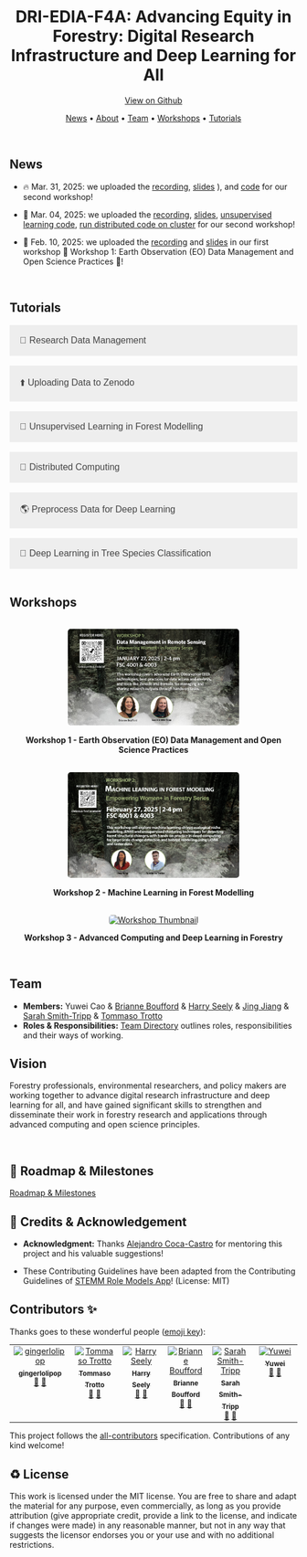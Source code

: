 <h1 style="text-align:center;">
  DRI-EDIA-F4A: Advancing Equity in Forestry: Digital Research Infrastructure and Deep Learning for All
</h1>

<p align="center">
<a href="https://github.com/yuwei-cao-git/DRI-EDIA-F4A">View on Github</a>
</p>

<p align="center">
  <a href="#news">News</a> •
  <a href="#vision">About</a> •
  <a href="#team">Team</a> •
  <a href="#workshops">Workshops</a> •
  <a href="#tutorials">Tutorials</a>
</p>

<br>

<div id="news"></div>

## News
-  🔥 Mar. 31, 2025: we uploaded the [recording](https://www.youtube.com/watch?v=2cCBOIj36oA&t=459s), [slides](https://doi.org/10.5281/zenodo.15116336) 
), and [code](https://yuwei-cao-git.github.io/DRI-EDIA-F4A/src/tree_species_classification/tree_species_classification.html) for our second workshop!

-  🎉 Mar. 04, 2025: we uploaded the [recording](https://youtu.be/ak4Y0czZn2w), [slides](./reports/workshops/workshop-2/README.md), [unsupervised learning code](https://yuwei-cao-git.github.io/DRI-EDIA-F4A/src/workshop2/python/html/unsupervised_learning.html), [run distributed code on cluster](https://yuwei-cao-git.github.io/DRI-EDIA-F4A/src/workshop2/python/html/distributed.html) for our second workshop!

-  🎉 Feb. 10, 2025: we uploaded the [recording](https://lnkd.in/dTnGpGDu) and [slides](https://doi.org/10.5281/zenodo.14624629) in our first workshop 🌟 Workshop 1: Earth Observation (EO) Data Management and Open Science Practices 🌟! 


<br>

<div id="tutorials"></div>

## Tutorials

<div style="text-align: left;">
  <a href="https://doi.org/10.5281/zenodo.14624629" style="text-decoration: none;">
    <button style="background-color: #eee; color: #444; padding: 18px; border: none; border-radius: 1px; cursor: pointer; width: 100%; text-align: left; outline: none; font-size: 16px;">
      📄 Research Data Management
    </button>
  </a>
  <br><br>

  <a href="https://yuwei-cao-git.github.io/DRI-EDIA-F4A/reports/workshops/workshop-1/UploadingZenodo.html" style="text-decoration: none;">
    <button style="background-color: #eee; color: #444; padding: 18px; border: none; border-radius: 1px; cursor: pointer; width: 100%; text-align: left; outline: none; font-size: 16px;">
      ⬆️ Uploading Data to Zenodo
    </button>
  </a>
  <br><br>

  <a href="https://yuwei-cao-git.github.io/DRI-EDIA-F4A/src/workshop2/python/html/unsupervised_learning.html" style="text-decoration: none;">
    <button style="background-color: #eee; color: #444; padding: 18px; border: none; border-radius: 1px; cursor: pointer; width: 100%; text-align: left; outline: none; font-size: 16px;">
      🤖 Unsupervised Learning in Forest Modelling
    </button>
  </a>
  <br><br>

  <a href="https://yuwei-cao-git.github.io/DRI-EDIA-F4A/src/workshop2/python/html/distributed.html" style="text-decoration: none;">
    <button style="background-color: #eee; color: #444; padding: 18px; border: none; border-radius: 1px; cursor: pointer; width: 100%; text-align: left; outline: none; font-size: 16px;">
      🔗 Distributed Computing
    </button>
  </a>
  <br><br>

  <a href="https://yuwei-cao-git.github.io/DRI-EDIA-F4A/src/tree_species_classification/preprocess_data.html" style="text-decoration: none;">
    <button style="background-color: #eee; color: #444; padding: 18px; border: none; border-radius: 1px; cursor: pointer; width: 100%; text-align: left; outline: none; font-size: 16px;">
      🌎 Preprocess Data for Deep Learning
    </button>
  </a>
  <br><br>
  <a href="https://yuwei-cao-git.github.io/DRI-EDIA-F4A/src/tree_species_classification/tree_species_classification.html" style="text-decoration: none;">
    <button style="background-color: #eee; color: #444; padding: 18px; border: none; border-radius: 1px; cursor: pointer; width: 100%; text-align: left; outline: none; font-size: 16px;">
      🌲 Deep Learning in Tree Species Classification
    </button>
  </a>
</div>

<br>

<div id="workshops"></div>

## Workshops
<br>

<div style="text-align: center;">
  <a href="https://youtu.be/QRvA-ZVUWdM&t=1s" target="_blank" title="Click to watch on YouTube">
    <img src="./reports/figures/workshop1_tv.jpg" alt="Workshop Thumbnail" style="width: 300px; height: auto; border-radius: 5px;">
  </a>
  <br>
  <p><strong>Workshop 1 - Earth Observation (EO) Data Management and Open Science Practices</strong></p>
</div>

<br>

<div style="text-align: center;">
  <a href="https://www.youtube.com/watch?v=ak4Y0czZn2w&t=5s" target="_blank" title="Click to watch on YouTube">
    <img src="./reports/figures/workshop2-tv.jpg" alt="Workshop Thumbnail" style="width: 300px; height: auto; border-radius: 5px;">
  </a>
  <br>
  <p><strong>Workshop 2 - Machine Learning in Forest Modelling</strong></p>
</div>

<br>

<div style="text-align: center;">
  <a href="https://www.youtube.com/watch?v=2cCBOIj36oA&t=459s" target="_blank" title="Click to watch on YouTube">
    <img src="./reports/figures/workshop3-tv.jpg" alt="Workshop Thumbnail" style="width: 300px; height: auto; border-radius: 5px;">
  </a>
  <br>
  <p><strong>Workshop 3 - Advanced Computing and Deep Learning in Forestry</strong></p>
</div>

<br>
<div id="team"></div>

## Team

- **Members:** Yuwei Cao & [Brianne Boufford](https://github.com/brianneboufford) & [Harry Seely](https://github.com/harryseely) & [Jing Jiang](https://jingjiangmodels.github.io/) & [Sarah Smith-Tripp](https://sarahsmithtripp.github.io/) & [Tommaso Trotto](https://github.com/ttrotto) 
- **Roles & Responsibilities:** [Team Directory](./MeetTheTeam.md) outlines roles, responsibilities and their ways of working.



<div id="vision"></div>

## Vision

Forestry professionals, environmental researchers, and policy makers are working together to advance digital research infrastructure and deep learning for all, and have gained significant skills to strengthen and disseminate their work in forestry research and applications through advanced computing and open science principles.

<br>

<div id="roadmap"></div>

## 🎯 Roadmap & Milestones

[Roadmap & Milestones](../../issues/3)


<div id="ack"></div>

## 🤝 Credits & Acknowledgement

- **Acknowledgment:** Thanks [Alejandro Coca-Castro](https://github.com/acocac) for mentoring this project and his valuable suggestions!

- These Contributing Guidelines have been adapted from the Contributing Guidelines of [STEMM Role Models App](https://github.com/KirstieJane/STEMMRoleModels/tree/gh-pages)! (License: MIT)

<div id="contributors"></div>

## Contributors ✨

Thanks goes to these wonderful people ([emoji key](https://allcontributors.org/docs/en/emoji-key)):
<!-- ALL-CONTRIBUTORS-LIST:START - Do not remove or modify this section -->
<!-- prettier-ignore-start -->
<!-- markdownlint-disable -->
<table>
  <tbody>
    <tr>
      <td align="center" valign="top" width="14.28%"><a href="https://github.com/gingerlolipop"><img src="https://avatars.githubusercontent.com/u/13397637?v=4?s=100" width="100px;" alt="gingerlolipop"/><br /><sub><b>gingerlolipop</b></sub></a><br /><a href="#design-gingerlolipop" title="Design">🎨</a> <a href="https://github.com/yuwei-cao-git/DRI-EDIA-F4A/commits?author=gingerlolipop" title="Documentation">📖</a></td>
      <td align="center" valign="top" width="14.28%"><a href="https://github.com/ttrotto"><img src="https://avatars.githubusercontent.com/u/58608112?v=4?s=100" width="100px;" alt="Tommaso Trotto"/><br /><sub><b>Tommaso Trotto</b></sub></a><br /><a href="#design-ttrotto" title="Design">🎨</a> <a href="https://github.com/yuwei-cao-git/DRI-EDIA-F4A/commits?author=ttrotto" title="Documentation">📖</a></td>
      <td align="center" valign="top" width="14.28%"><a href="https://harryseely.github.io"><img src="https://avatars.githubusercontent.com/u/96886876?v=4?s=100" width="100px;" alt="Harry Seely"/><br /><sub><b>Harry Seely</b></sub></a><br /><a href="#design-harryseely" title="Design">🎨</a> <a href="https://github.com/yuwei-cao-git/DRI-EDIA-F4A/commits?author=harryseely" title="Documentation">📖</a></td>
      <td align="center" valign="top" width="14.28%"><a href="https://github.com/brianneboufford"><img src="https://avatars.githubusercontent.com/u/97699574?v=4?s=100" width="100px;" alt="Brianne Boufford "/><br /><sub><b>Brianne Boufford </b></sub></a><br /><a href="#design-brianneboufford" title="Design">🎨</a> <a href="https://github.com/yuwei-cao-git/DRI-EDIA-F4A/commits?author=brianneboufford" title="Documentation">📖</a></td>
      <td align="center" valign="top" width="14.28%"><a href="https://sarahsmithtripp.github.io/"><img src="https://avatars.githubusercontent.com/u/60204895?v=4?s=100" width="100px;" alt="Sarah Smith-Tripp"/><br /><sub><b>Sarah Smith-Tripp</b></sub></a><br /><a href="#design-sarahsmithtripp" title="Design">🎨</a> <a href="https://github.com/yuwei-cao-git/DRI-EDIA-F4A/commits?author=sarahsmithtripp" title="Documentation">📖</a></td>
      <td align="center" valign="top" width="14.28%"><a href="https://github.com/yuwei-cao-git"><img src="https://avatars.githubusercontent.com/u/8380284?v=4?s=100" width="100px;" alt="Yuwei"/><br /><sub><b>Yuwei</b></sub></a><br /><a href="#design-yuwei-cao-git" title="Design">🎨</a> <a href="https://github.com/yuwei-cao-git/DRI-EDIA-F4A/commits?author=yuwei-cao-git" title="Documentation">📖</a></td>
    </tr>
  </tbody>
</table>

<!-- markdownlint-restore -->
<!-- prettier-ignore-end -->

<!-- ALL-CONTRIBUTORS-LIST:END -->

This project follows the [all-contributors](https://github.com/all-contributors/all-contributors) specification. Contributions of any kind welcome!


<div id="license"></div>

## ♻️ License

This work is licensed under the MIT license. You are free to share and adapt the material for any purpose, even commercially, as long as you provide attribution (give appropriate credit, provide a link to the license, and indicate if changes were made) in any reasonable manner, but not in any way that suggests the licensor endorses you or your use and with no additional restrictions.
